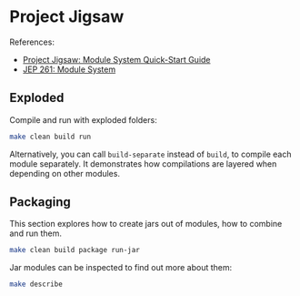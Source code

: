 # Project Jigsaw

References:

* [Project Jigsaw: Module System Quick-Start Guide](https://openjdk.java.net/projects/jigsaw/quick-start)
* [JEP 261: Module System](https://openjdk.java.net/jeps/261)

## Exploded

Compile and run with exploded folders:

```bash
make clean build run
```

Alternatively, you can call `build-separate` instead of `build`,
to compile each module separately.
It demonstrates how compilations are layered when depending on other modules.

## Packaging

This section explores how to create jars out of modules,
how to combine and run them.

```bash
make clean build package run-jar
```

Jar modules can be inspected to find out more about them:

```bash
make describe
```
